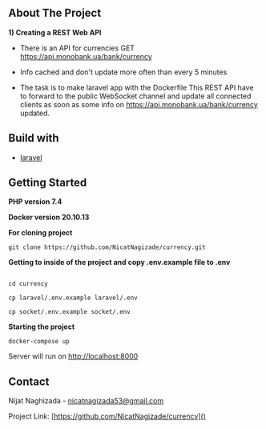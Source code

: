 ## About The Project

**1) Creating a REST Web API**

- There is an API for currencies GET
https://api.monobank.ua/bank/currency

- Info cached and don't update more often than every 5 minutes

- The task is to make laravel app with the Dockerfile
This REST API have to forward to the public WebSocket channel and update all connected clients as soon as some info on https://api.monobank.ua/bank/currency updated.

## Build with

-  [laravel](https://laravel.com)

  

## Getting Started

**PHP version 7.4**

  

**Docker version 20.10.13**

  

**For cloning project**

```git clone https://github.com/NicatNagizade/currency.git```


**Getting to inside of the project and copy .env.example file to .env**

```

cd currency

cp laravel/.env.example laravel/.env

cp socket/.env.example socket/.env

```

**Starting the project**

```docker-compose up```

Server will run on [http://localhost:8000]()


## Contact

Nijat Naghizada - [nicatnagizada53@gmail.com]()

Project Link: [https://github.com/NicatNagizade/currency]()
